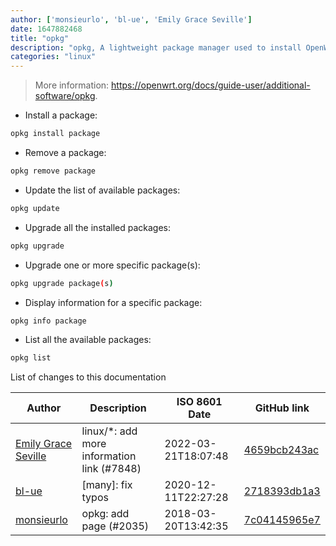 ```yaml
---
author: ['monsieurlo', 'bl-ue', 'Emily Grace Seville']
date: 1647882468
title: "opkg"
description: "opkg, A lightweight package manager used to install OpenWrt packages."
categories: "linux"
---
```

> More information: <https://openwrt.org/docs/guide-user/additional-software/opkg>.

- Install a package:

```bash
opkg install package
```

- Remove a package:

```bash
opkg remove package
```

- Update the list of available packages:

```bash
opkg update
```

- Upgrade all the installed packages:

```bash
opkg upgrade
```

- Upgrade one or more specific package(s):

```bash
opkg upgrade package(s)
```

- Display information for a specific package:

```bash
opkg info package
```

- List all the available packages:

```bash
opkg list
```
List of changes to this documentation


Author | Description | ISO 8601 Date | GitHub link
------|-----|-----|-----
[Emily Grace Seville](mailto:emilyseville7cf@gmail.com) | linux/*: add more information link (#7848) | 2022-03-21T18:07:48 | [4659bcb243ac](https://github.com/tldr-pages/tldr/commit/4659bcb243ac572c9e0c95117097801f1e62bda4)
[bl-ue](mailto:54780737+bl-ue@users.noreply.github.com) | [many]: fix typos | 2020-12-11T22:27:28 | [2718393db1a3](https://github.com/tldr-pages/tldr/commit/2718393db1a358b04f94effb6a8b16e61647fb0b)
[monsieurlo](mailto:loicwarin@gmail.com) | opkg: add page (#2035) | 2018-03-20T13:42:35 | [7c04145965e7](https://github.com/tldr-pages/tldr/commit/7c04145965e72cbea6550c6d76d5ebd4079e1921)

